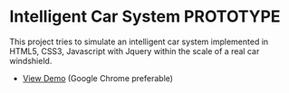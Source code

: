 # Intelligent Car System PROTOTYPE

This project tries to simulate an intelligent car system implemented in HTML5, CSS3, Javascript with Jquery within the scale of a real car windshield.

* [View Demo](https://tiagoportfolio.github.io/carkitt "Car System Demo") (Google Chrome preferable)

